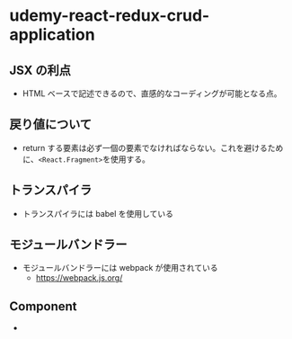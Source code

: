 # udemy-react-redux-crud-application

## JSX の利点
- HTML ベースで記述できるので、直感的なコーディングが可能となる点。

## 戻り値について
- return する要素は必ず一個の要素でなければならない。これを避けるために、`<React.Fragment>`を使用する。

## トランスパイラ
- トランスパイラには babel を使用している

## モジュールバンドラー
- モジュールバンドラーには webpack が使用されている
  - https://webpack.js.org/

## Component
- 